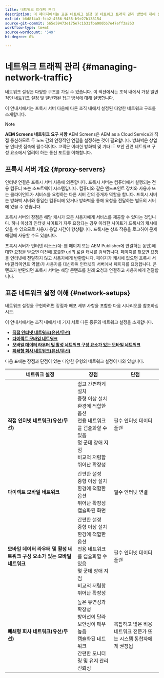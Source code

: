 ```yaml
---
title: 네트워크 트래픽 관리
description: 이 페이지에서는 표준 네트워크 설정 및 네트워크 트래픽 관리 방법에 대해 설명합니다.
exl-id: b6d8f4a3-fca2-4556-9455-b9e27b138154
source-git-commit: b65e59473e175e7c1b31fba900bb7e47eff3a263
workflow-type: tm+mt
source-wordcount: '549'
ht-degree: 0%

---
```


# 네트워크 트래픽 관리 {#managing-network-traffic}

네트워크 설정은 다양한 구조를 가질 수 있습니다. 이 섹션에서는 조직 내에서 가장 일반적인 네트워크 설정 및 일반화된 접근 방식에 대해 설명합니다.

이 안내서에서는 프록시 서버 다음에 다른 조직 내에서 설정된 다양한 네트워크 구조를 소개합니다.

>[!NOTE]
>**AEM Screens 네트워크 요구 사항**
>AEM Screens은 AEM as a Cloud Service과 직접 통신하므로 두 노드 간의 안정적인 연결을 설정하는 것이 필요합니다. 방화벽은 상업용 인터넷 접속에 필수적이다. 고객은 이러한 방화벽 및 기타 IT 보안 관련 네트워크 구성 요소에서 열려야 하는 통신 포트를 이해합니다.

## 프록시 서버 개요 {#proxy-servers}

인터넷 연결은 프록시 서버 사용에 의존합니다. 프록시 서버는 컴퓨터에서 실행되는 전용 컴퓨터 또는 소프트웨어 시스템입니다. 컴퓨터와 같은 엔드포인트 장치와 사용자 또는 클라이언트가 서비스를 요청하는 다른 서버 간의 중개자 역할을 합니다. 프록시 서버는 방화벽 서버와 동일한 컴퓨터에 있거나 방화벽을 통해 요청을 전달하는 별도의 서버에 있을 수 있습니다.

프록시 서버의 장점은 해당 캐시가 모든 사용자에게 서비스를 제공할 수 있다는 것입니다. 하나 이상의 인터넷 사이트가 자주 요청되는 경우 이러한 사이트가 프록시의 캐시에 있을 수 있으므로 사용자 응답 시간이 향상됩니다. 프록시는 상호 작용을 로그하여 문제 해결에 사용할 수도 있습니다.

프록시 서버가 인터넷 리소스(예: 웹 페이지 또는 AEM Publisher에 연결하는 동안)에 대한 요청을 받으면 이전에 호출한 url의 로컬 캐시를 검색합니다. 페이지를 찾으면 요청을 인터넷에 전달하지 않고 사용자에게 반환합니다. 페이지가 캐시에 없으면 프록시 서버(클라이언트 역할)가 사용자를 대신하여 인터넷의 서버에서 페이지를 요청합니다. 콘텐츠가 반환되면 프록시 서버는 해당 콘텐츠를 원래 요청과 연결하고 사용자에게 전달합니다.

## 표준 네트워크 설정 이해 {#network-setups}

네트워크 설정을 구현하려면 강점과 배포 세부 사항을 포함한 다음 시나리오를 참조하십시오.

이 안내서에서는 조직 내에서 네 가지 서로 다른 종류의 네트워크 설정을 소개합니다.

* **[직접 인터넷 네트워크(유선/무선)](/help/using/direct-internet-network.md)**
* **[다이렉트 모바일 네트워크](/help/using/mobile-network.md)**
* **[모바일 데이터 라우터 및 활성 네트워크 구성 요소가 있는 모바일 네트워크](/help/using/mobile-network-router.md)**
* **[폐쇄형 회사 네트워크(유선/무선)](/help/using/enclosed-corporate-network.md)**

다음 표에는 장점과 단점이 있는 다양한 유형의 네트워크 설정이 나와 있습니다.

| 네트워크 설정 | 장점 | 단점 |
|--- |--- |--- |
| **직접 인터넷 네트워크(유선/무선)** | 쉽고 간편하게 설치<br>중형 이상 설치 환경에 적합한 옵션<br>전용 네트워크를 캡슐화할 수 있음<br>몇 군데 장애 지점<br>비교적 저렴함<br>뛰어난 확장성 | 필수 인터넷 데이터 플랜 |
| **다이렉트 모바일 네트워크** | 간편한 설정<br>중형 이상 설치 환경에 적합한 옵션<br>뛰어난 확장성<br>캡슐화된 화면 | 필수 인터넷 연결 |
| **모바일 데이터 라우터 및 활성 네트워크 구성 요소가 있는 모바일 네트워크** | 간편한 설정<br>중형 이상 설치 환경에 적합한 옵션<br>전용 네트워크를 캡슐화할 수 있음<br>몇 군데 장애 지점<br>비교적 저렴함<br>뛰어난 확장성 | 필수 인터넷 데이터 플랜 |
| **폐쇄형 회사 네트워크(유선/무선)** | 높은 유연성과 확장성<br>방어선이 달라 보안성이 매우 높음<br>캡슐화된 네트워크<br>간편한 모니터링 및 유지 관리<br>신뢰성 | 복잡하고 많은 비용<br>네트워크 전문가 또는 시스템 통합자에게 권장됨 |
